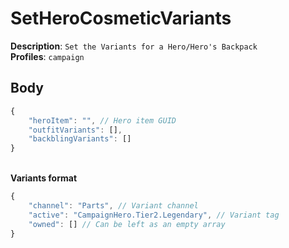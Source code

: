 # SetHeroCosmeticVariants

**Description**: `Set the Variants for a Hero/Hero's Backpack` \
**Profiles**: `campaign`

## Body
```js
{
    "heroItem": "", // Hero item GUID
    "outfitVariants": [],
    "backblingVariants": []
}
```
\
**Variants format**
```js
{
    "channel": "Parts", // Variant channel
    "active": "CampaignHero.Tier2.Legendary", // Variant tag
    "owned": [] // Can be left as an empty array
}
```
